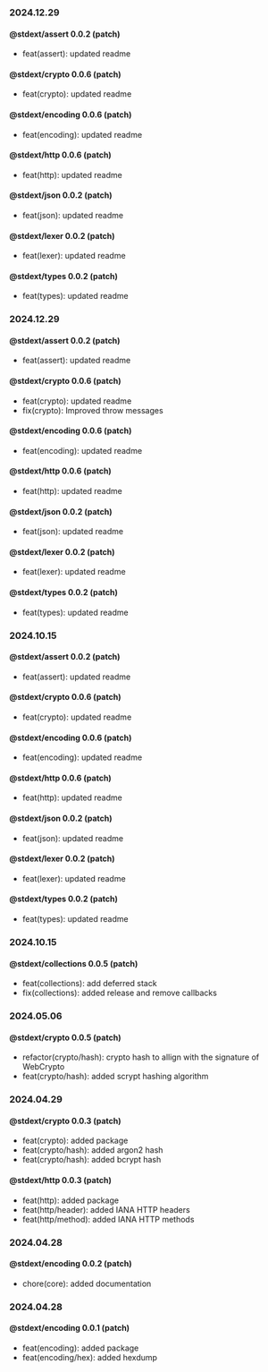 ### 2024.12.29

#### @stdext/assert 0.0.2 (patch)

- feat(assert): updated readme

#### @stdext/crypto 0.0.6 (patch)

- feat(crypto): updated readme

#### @stdext/encoding 0.0.6 (patch)

- feat(encoding): updated readme

#### @stdext/http 0.0.6 (patch)

- feat(http): updated readme

#### @stdext/json 0.0.2 (patch)

- feat(json): updated readme

#### @stdext/lexer 0.0.2 (patch)

- feat(lexer): updated readme

#### @stdext/types 0.0.2 (patch)

- feat(types): updated readme

### 2024.12.29

#### @stdext/assert 0.0.2 (patch)

- feat(assert): updated readme

#### @stdext/crypto 0.0.6 (patch)

- feat(crypto): updated readme
- fix(crypto): Improved throw messages

#### @stdext/encoding 0.0.6 (patch)

- feat(encoding): updated readme

#### @stdext/http 0.0.6 (patch)

- feat(http): updated readme

#### @stdext/json 0.0.2 (patch)

- feat(json): updated readme

#### @stdext/lexer 0.0.2 (patch)

- feat(lexer): updated readme

#### @stdext/types 0.0.2 (patch)

- feat(types): updated readme

### 2024.10.15

#### @stdext/assert 0.0.2 (patch)

- feat(assert): updated readme

#### @stdext/crypto 0.0.6 (patch)

- feat(crypto): updated readme

#### @stdext/encoding 0.0.6 (patch)

- feat(encoding): updated readme

#### @stdext/http 0.0.6 (patch)

- feat(http): updated readme

#### @stdext/json 0.0.2 (patch)

- feat(json): updated readme

#### @stdext/lexer 0.0.2 (patch)

- feat(lexer): updated readme

#### @stdext/types 0.0.2 (patch)

- feat(types): updated readme

### 2024.10.15

#### @stdext/collections 0.0.5 (patch)

- feat(collections): add deferred stack
- fix(collections): added release and remove callbacks

### 2024.05.06

#### @stdext/crypto 0.0.5 (patch)

- refactor(crypto/hash): crypto hash to allign with the signature of WebCrypto
- feat(crypto/hash): added scrypt hashing algorithm

### 2024.04.29

#### @stdext/crypto 0.0.3 (patch)

- feat(crypto): added package
- feat(crypto/hash): added argon2 hash
- feat(crypto/hash): added bcrypt hash

#### @stdext/http 0.0.3 (patch)

- feat(http): added package
- feat(http/header): added IANA HTTP headers
- feat(http/method): added IANA HTTP methods

### 2024.04.28

#### @stdext/encoding 0.0.2 (patch)

- chore(core): added documentation

### 2024.04.28

#### @stdext/encoding 0.0.1 (patch)

- feat(encoding): added package
- feat(encoding/hex): added hexdump
